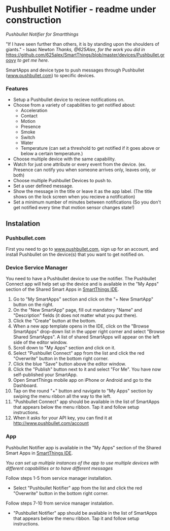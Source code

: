 # Pushbullet Notifier - readme under construction
*Pushbullet Notifier for Smartthings*

"If I have seen further than others, it is by standing upon the shoulders of giants." - Isaac Newton *Thanks, @625Alex, for the work you did in* https://github.com/625alex/SmartThings/blob/master/devices/Pushbullet.groovy *to get me here.*

SmartApps and device type to push messages through Pushbullet (www.pushbullet.com) to specific devices.

### Features

* Setup a Pushbullet device to recieve notifications on.
* Choose from a variety of capabilities to get notified about:
	* Acceleration
	* Contact
	* Motion
	* Presence
	* Smoke
	* Switch
	* Water
	* Temperature (can set a threshold to get notified if it goes above or below a certain temperature.)
* Choose multiple device with the same capability.
* Watch for just one attribute or every event from the device. (ex. Presence can notify you when someone arrives only, leaves only, or both)
* Choose multiple Pushbullet Devices to push to.
* Set a user defined message.
* Show the message in the title or leave it as the app label. (The title shows on the lock screen when you recieve a notification)
* Set a minimum number of minutes between notifications (So you don't get notified every time that motion sensor changes state!)

## Instalation

### Pushbullet.com

First you need to go to www.pushbullet.com, sign up for an account, and install Pushbullet on the device(s) that you want to get notified on.

### Device Service Manager

You need to have a Pushbullet device to use the notifier. The Pushbullet Connect app will help set up the device and is available in the "My Apps" section of the Shared
Smart Apps in [SmartThings IDE](https://graph.api.smartthings.com).

1. Go to "My SmartApps" section and click on the "+ New SmartApp" button on the
right.
2. On the "New SmartApp" page, fill out mandatory "Name" and "Description"
fields (it does not matter what you put there).
3. Click the "Create" button at the bottom.
4. When a new app template opens in the IDE, click on the "Browse SmartApps"
drop-down list in the upper right corner and select "Browse Shared SmartApps".
A list of shared SmartApps will appear on the left side of the editor window.
5. Scroll down to "My Apps" section and click on it.
6. Select "Pushbullet Connect" app from the list and click the red "Overwrite" button
in the bottom right corner.
7. Click the blue "Save" button above the editor window.
8. Click the "Publish" button next to it and select "For Me". You have now
self-published your SmartApp.
9. Open SmartThings mobile app on iPhone or Android and go to the Dashboard.
10. Tap on the round "+" button and navigate to "My Apps" section by swiping
the menu ribbon all the way to the left.
11. "Pushbullet Connect" app should be available in the list of SmartApps that
appears below the menu ribbon. Tap it and follow setup instructions.
12. When it asks for your API key, you can find it at http://www.pushbullet.com/account

### App

Pushbullet Notifier app is available in the "My Apps" section of the Shared
Smart Apps in [SmartThings IDE](https://graph.api.smartthings.com).

*You can set up multiple instances of the app to use multiple devices with different capabilities or to have different messages*

Follow steps 1-5 from service manager installation.

* Select "Pushbullet Notifier" app from the list and click the red "Overwrite" button
in the bottom right corner.

Follow steps 7-10 from service manager instalation.

* "Pushbullet Notifier" app should be available in the list of SmartApps that
appears below the menu ribbon. Tap it and follow setup instructions.


